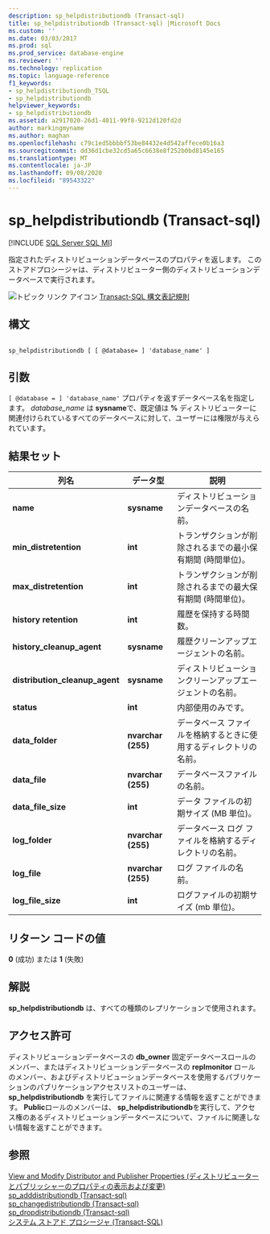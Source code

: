 ```yaml
---
description: sp_helpdistributiondb (Transact-sql)
title: sp_helpdistributiondb (Transact-sql) |Microsoft Docs
ms.custom: ''
ms.date: 03/03/2017
ms.prod: sql
ms.prod_service: database-engine
ms.reviewer: ''
ms.technology: replication
ms.topic: language-reference
f1_keywords:
- sp_helpdistributiondb_TSQL
- sp_helpdistributiondb
helpviewer_keywords:
- sp_helpdistributiondb
ms.assetid: a2917020-26d1-4011-99f8-9212d120fd2d
author: markingmyname
ms.author: maghan
ms.openlocfilehash: c79c1ed5bbbbf53be84432e4d542affece0b16a3
ms.sourcegitcommit: dd36d1cbe32cd5a65c6638e8f252b0bd8145e165
ms.translationtype: MT
ms.contentlocale: ja-JP
ms.lasthandoff: 09/08/2020
ms.locfileid: "89543322"
---
```

# <a name="sp_helpdistributiondb-transact-sql"></a>sp_helpdistributiondb (Transact-sql)
[!INCLUDE [SQL Server SQL MI](../../includes/applies-to-version/sql-asdbmi.md)]

  指定されたディストリビューションデータベースのプロパティを返します。 このストアドプロシージャは、ディストリビューター側のディストリビューションデータベースで実行されます。  
  
 ![トピック リンク アイコン](../../database-engine/configure-windows/media/topic-link.gif "トピック リンク アイコン") [Transact-SQL 構文表記規則](../../t-sql/language-elements/transact-sql-syntax-conventions-transact-sql.md)  
  
## <a name="syntax"></a>構文  
  
```  
  
sp_helpdistributiondb [ [ @database= ] 'database_name' ]  
```  
  
## <a name="arguments"></a>引数  
`[ @database = ] 'database_name'` プロパティを返すデータベース名を指定します。 *database_name* は **sysname**で、既定値は **%** ディストリビューターに関連付けられているすべてのデータベースに対して、ユーザーには権限が与えられています。  
  
## <a name="result-sets"></a>結果セット  
  
|列名|データ型|説明|  
|-----------------|---------------|-----------------|  
|**name**|**sysname**|ディストリビューションデータベースの名前。|  
|**min_distretention**|**int**|トランザクションが削除されるまでの最小保有期間 (時間単位)。|  
|**max_distretention**|**int**|トランザクションが削除されるまでの最大保有期間 (時間単位)。|  
|**history retention**|**int**|履歴を保持する時間数。|  
|**history_cleanup_agent**|**sysname**|履歴クリーンアップエージェントの名前。|  
|**distribution_cleanup_agent**|**sysname**|ディストリビューションクリーンアップエージェントの名前。|  
|**status**|**int**|内部使用のみです。|  
|**data_folder**|**nvarchar (255)**|データベース ファイルを格納するときに使用するディレクトリの名前。|  
|**data_file**|**nvarchar (255)**|データベースファイルの名前。|  
|**data_file_size**|**int**|データ ファイルの初期サイズ (MB 単位)。|  
|**log_folder**|**nvarchar (255)**|データベース ログ ファイルを格納するディレクトリの名前。|  
|**log_file**|**nvarchar (255)**|ログ ファイルの名前。|  
|**log_file_size**|**int**|ログファイルの初期サイズ (mb 単位)。|  
  
## <a name="return-code-values"></a>リターン コードの値  
 **0** (成功) または **1** (失敗)  
  
## <a name="remarks"></a>解説  
 **sp_helpdistributiondb** は、すべての種類のレプリケーションで使用されます。  
  
## <a name="permissions"></a>アクセス許可  
 ディストリビューションデータベースの **db_owner** 固定データベースロールのメンバー、またはディストリビューションデータベースの **replmonitor** ロールのメンバー、およびディストリビューションデータベースを使用するパブリケーションのパブリケーションアクセスリストのユーザーは、 **sp_helpdistributiondb** を実行してファイルに関連する情報を返すことができます。 **Public**ロールのメンバーは、 **sp_helpdistributiondb**を実行して、アクセス権のあるディストリビューションデータベースについて、ファイルに関連しない情報を返すことができます。  
  
## <a name="see-also"></a>参照  
 [View and Modify Distributor and Publisher Properties (ディストリビューターとパブリッシャーのプロパティの表示および変更)](../../relational-databases/replication/view-and-modify-distributor-and-publisher-properties.md)   
 [sp_adddistributiondb &#40;Transact-sql&#41;](../../relational-databases/system-stored-procedures/sp-adddistributiondb-transact-sql.md)   
 [sp_changedistributiondb &#40;Transact-sql&#41;](../../relational-databases/system-stored-procedures/sp-changedistributiondb-transact-sql.md)   
 [sp_dropdistributiondb &#40;Transact-sql&#41;](../../relational-databases/system-stored-procedures/sp-dropdistributiondb-transact-sql.md)   
 [システム ストアド プロシージャ &#40;Transact-SQL&#41;](../../relational-databases/system-stored-procedures/system-stored-procedures-transact-sql.md)  
  
  
